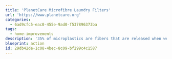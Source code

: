 ```yaml
---
title: 'PlanetCare Microfibre Laundry Filters'
url: 'https://www.planetcare.org'
categories:
  - 6ad9cfc5-eac0-455e-9ad0-f537896373ba
tags:
  - home-improvements
description: '35% of microplastics are fibers that are released when we wash our clothes.  With consumer and industrial laundry filters, tackle the problem close to the source – with a filter in your washing machine.  PlanteCare makes efficient, practical and affordable laundry filters that allow every household to stop sending microfibres into the environment.'
blueprint: action
id: 29db42de-1c08-4bec-8c09-bf299c4c1587
---
```

